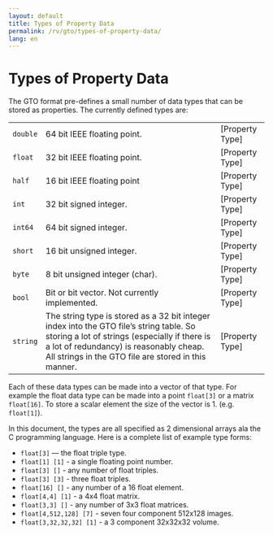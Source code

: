 ```yaml
---
layout: default
title: Types of Property Data
permalink: /rv/gto/types-of-property-data/
lang: en
---
```


# Types of Property Data

The GTO format pre-defines a small number of data types that can be stored as properties. The currently defined types are:

| | | |
|-|-|-|
| `double` | 64 bit IEEE floating point. | [Property Type] |
| `float` | 32 bit IEEE floating point. | [Property Type] |
| `half` | 16 bit IEEE floating point | [Property Type] |
| `int` | 32 bit signed integer.  | [Property Type] |
| `int64` | 64 bit signed integer. | [Property Type] |
| `short` | 16 bit unsigned integer. | [Property Type] |
| `byte` | 8 bit unsigned integer (char). | [Property Type] |
| `bool` | Bit or bit vector. Not currently implemented. | [Property Type] |
| `string` | The string type is stored as a 32 bit integer index into the GTO file’s string table. So storing a lot of strings (especially if there is a lot of redundancy) is reasonably cheap. All strings in the GTO file are stored in this manner. | [Property Type] |

Each of these data types can be made into a vector of that type. For example the float data type can be made into a point `float[3]` or a matrix `float[16]`. To store a scalar element the size of the vector is 1. (e.g. `float[1]`).

In this document, the types are all specified as 2 dimensional arrays ala the C programming language. Here is a complete list of example type forms:

* `float[3]` — the float triple type.
* `float[1] [1]` - a single floating point number.
* `float[3] []` - any number of float triples.
* `float[3] [3]` - three float triples.
* `float[16] []` - any number of a 16 float element.
* `float[4,4] [1]` - a 4x4 float matrix.
* `float[3,3] []` - any number of 3x3 float matrices.
* `float[4,512,128] [7]` - seven four component 512x128 images.
* `float[3,32,32,32] [1]` - a 3 component 32x32x32 volume.
